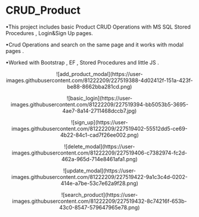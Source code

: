 # CRUD_Product
•This project includes basic Product CRUD Operations with MS SQL Stored Procedures , Login&Sign Up pages. 

•Crud Operations  and search on the same page and it works with modal pages . 

•Worked with Bootstrap , EF , Stored Procedures and little JS . 

<p align="center">
  ![add_product_modal](https://user-images.githubusercontent.com/81222209/227519388-4d02412f-151a-423f-be88-8662bba281cd.png)
</p>
<p align="center">
  ![basic_login](https://user-images.githubusercontent.com/81222209/227519394-bb5053b5-3695-4ae7-8a14-2711468dccb7.jpg)
</p>
<p align="center">
  ![sign_up](https://user-images.githubusercontent.com/81222209/227519402-55512dd5-ce69-4b22-84c1-cad7f26ee002.png)
</p>
<p align="center">
  ![delete_modal](https://user-images.githubusercontent.com/81222209/227519406-c7382974-fc2d-462a-965d-714e8461afa1.png)
</p>
<p align="center">
  ![update_modal](https://user-images.githubusercontent.com/81222209/227519422-9a1c3c4d-0202-414e-a7be-53c7e62a9f28.png)
</p>
<p align="center">
  ![search_product](https://user-images.githubusercontent.com/81222209/227519432-8c74216f-653b-43c0-8547-579647965e78.png)
</p>
